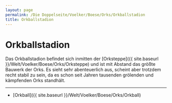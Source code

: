 ```yaml
---
layout: page
permalink: /Die Doppelseite/Voelker/Boese/Orks/Orkballstadion
title: Orkballstadion
---
```


# Orkballstadion

Das Orkballstadion befindet sich inmitten der [Orksteppe]({{ site.baseurl }}/Welt/Voelker/Boese/Orks/Orksteppe) und ist mit Abstand das größte Bauwerk der Orks. Es sieht sehr abenteuerlich aus, scheint aber trotzdem recht stabil zu sein, da es schon seit Jahren tausenden grölenden und kämpfenden Orks standhält.


***
- [Orkball]({{ site.baseurl }}/Welt/Voelker/Boese/Orks/Orkball)

